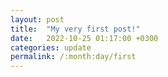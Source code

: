 ```yaml
---
layout: post
title:  "My very first post!"
date:   2022-10-25 01:17:00 +0300
categories: update
permalink: /:month:day/first
---
```

    